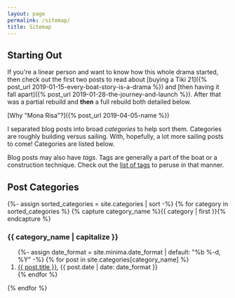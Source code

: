 ```yaml
---
layout: page
permalink: /sitemap/
title: Sitemap
---
```


## Starting Out

If you're a linear person and want to know how this whole drama started, then check out the first two posts to read about [buying a Tiki 21]({% post_url 2019-01-15-every-boat-story-is-a-drama %}) and [then having it fall apart]({% post_url 2019-01-28-the-journey-and-launch %}). After that was a partial rebuild and **then** a full rebuild both detailed below.

[Why "Mona Risa"?]({% post_url 2019-04-05-name %})

I separated blog posts into broad *categories* to help sort them. Categories are roughly building versus sailing. With, hopefully, a lot more sailing posts to come! Categories are listed below.

Blog posts may also have *tags*. Tags are generally a part of the boat or a construction technique. Check out the [list of tags](/tags) to peruse in that manner.

## Post Categories

{%- assign sorted_categories = site.categories | sort -%}
{% for category in sorted_categories %}
  {% capture category_name %}{{ category | first }}{% endcapture %}
  <a name="{{ category_name }}"></a>
  <h3>{{ category_name | capitalize }}</h3>
  <ol>
    {%- assign date_format = site.minima.date_format | default: "%b %-d, %Y" -%}
    {% for post in site.categories[category_name] %}
      <li><a href="{{ post.url }}">{{ post.title }}</a>, {{ post.date | date: date_format }}</li>
    {% endfor %}
  </ol>
{% endfor %}
